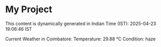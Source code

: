 # My Project

This content is dynamically generated in Indian Time (IST): 2025-04-23 19:06:46 IST


Current Weather in Coimbatore:
Temperature: 29.88 °C
Condition: haze
